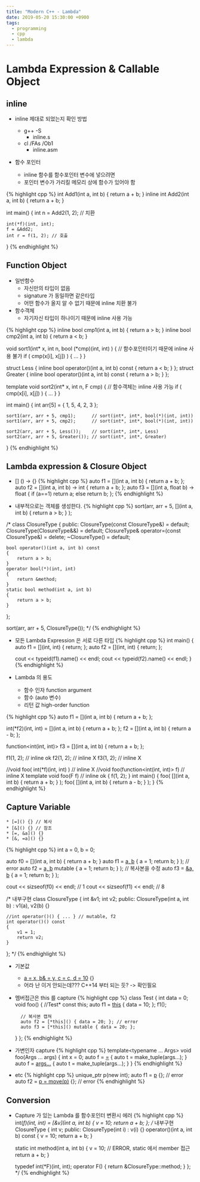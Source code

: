 ```yaml
---
title: "Modern C++ - Lambda"
date: 2019-05-20 15:30:00 +0900
tags:
  - programming
  - cpp
  - lambda
---
```


Lambda Expression & Callable Object
===

inline
---
* inline 제대로 되었는지 확인 방법
	* g++ -S
		* inline.s
	* cl /FAs /Ob1
		* inline.asm

* 함수 포인터
	* inline 함수를 함수포인터 변수에 넣으려면
	* 포인터 변수가 가리킬 메모리 상에 함수가 있어야 함

{% highlight cpp %}
       int Add1(int a, int b) { return a + b; }
inline int Add2(int a, int b) { return a + b; }

int main()
{
    int n = Add2(1, 2); // 치환

    int(*f)(int, int);
    f = &Add2;
    int r = f(1, 2); // 호출
}
{% endhighlight %}


Function Object
---

* 일반함수
	* 자신만의 타입이 없음
	* signature 가 동일하면 같은타입
	* 어떤 함수가 올지 알 수 없기 때문에 inline 치환 불가
* 함수객체
	* 자기자신 타입이 하나이기 때문에 inline 사용 가능

{% highlight cpp %}
inline bool cmp1(int a, int b) { return a > b; }
inline bool cmp2(int a, int b) { return a < b; }

void sort1(int* x, int n, bool (*cmp)(int, int) )
{
	// 함수포인터이기 때문에 inline 사용 불가
	if ( cmp(x[i], x[j]) )
	{
		...
	}
}

struct Less
{
    inline bool operator()(int a, int b) const { return a < b; }
};
struct Greater
{
    inline bool operator()(int a, int b) const { return a > b; }
};

template<typename F>
void sort2(int* x, int n, F cmp)
{
	// 함수객체는 inline 사용 가능
	if ( cmp(x[i], x[j]) )
	{
		...
	}
}

int main()
{
	int arr[5] = { 1, 5, 4, 2, 3 };

	sort1(arr, arr + 5, cmp1);		// sort(int*, int*, bool(*)(int, int))
	sort1(arr, arr + 5, cmp2);		// sort(int*, int*, bool(*)(int, int))

	sort2(arr, arr + 5, Less());	// sort(int*, int*, Less)
	sort2(arr, arr + 5, Greater());	// sort(int*, int*, Greater)
}
{% endhighlight %}




Lambda expression & Closure Object
---

* [] () -> {}
{% highlight cpp %}
auto f1 = [](int a, int b) { return a + b; };
auto f2 = [](int a, int b) -> int { return a + b; };
auto f3 = [](int a, float b) -> float {
				if (a==1)
					return a;
				else
					return b;
            };
{% endhighlight %}

* 내부적으로는 객체를 생성한다.
{% highlight cpp %}
sort(arr, arr + 5, [](int a, int b) { return a > b; } );

/*
class ClosureType
{
public:
	ClosureType(const ClosureType&) = default;
	ClosureType(ClosureType&&) = default;
	ClosureType& operator=(const ClosureType&) = delete;
	~ClosureType() = default;

	bool operator()(int a, int b) const
	{
		return a > b;
	}
	operator bool(*)(int, int)
	{
		return &method;
	}
	static bool method(int a, int b)
	{
		return a > b;
	}
};

sort(arr, arr + 5, ClosureType());
*/
{% endhighlight %}

* 모든 Lambda Expression 은 서로 다른 타입
{% highlight cpp %}
int main()
{
	auto f1 = [](int, int) { return; };
	auto f2 = [](int, int) { return; };

	cout << typeid(f1).name() << endl;
	cout << typeid(f2).name() << endl;
}
{% endhighlight %}

* Lambda 의 용도
	* 함수 인자 function argument
	* 함수 (auto 변수)
	* 리턴 값 high-order function

{% highlight cpp %}
auto f1 = [](int a, int b) { return a + b; };

int(*f2)(int, int)
   = [](int a, int b) { return a + b; };
f2 = [](int a, int b) { return a - b; };

function<int(int, int)> f3 =
    [](int a, int b) { return a + b; };

f1(1, 2); // inline ok
f2(1, 2); // inline X
f3(1, 2); // inline X

//void foo( int(*f)(int, int) )       // inline X
//void foo(function<int(int, int)> f) // inline X
template<typename F> void foo(F f)    // inline ok
{
    f(1, 2);
}
int main()
{
    foo( [](int a, int b) { return a + b; } );
    foo( [](int a, int b) { return a - b; } );
}
{% endhighlight %}


Capture Variable
---
	* [=]() {} // 복사
	* [&]() {} // 참조
	* [=, &a]() {}
	* [&, =a]() {}

{% highlight cpp %}
int a = 0, b = 0;

auto f0 = [](int a, int b) { return a + b; }
auto f1 = [a, b]()         { a = 1; return b; } ); // error
auto f2 = [a, b]() mutable { a = 1; return b; } ); // 복사본을 수정
auto f3 = [&a, b]()        { a = 1; return b; } );

cout << sizseof(f0) << endl; // 1
cout << sizseof(f1) << endl; // 8

/* 내부구현
class ClosureType
{
    int &v1;
    int v2;
public:
    ClosureType(int a, int b) : v1(a), v2(b) {}

    //int operator()() { ... } // mutable, f2
    int operator()() const
    {
        v1 = 1;
        return v2;
    }
};
*/
{% endhighlight %}


* 기본값
	* [a = x, b& = y, c = c, d = 10]() {}
	* 어라 난 이거 안되는데??? C++14 부터 되는 듯? -> 확인필요

* 멤버접근은 this 를 capture
{% highlight cpp %}
class Test
{
	int data = 0;
	void foo()
	{
		//Test* const this;
		auto f1 = [this]() { data = 10; };
		f1();

		// 복사본 캡쳐
		auto f2 = [*this]() { data = 20; }; // error
		auto f3 = [*this]() mutable { data = 20; };
    }
};
{% endhighlight %}

* 가변인자 capture
{% highlight cpp %}
template<typename ... Args> void foo(Args ... args)
{
    int x = 0;
    auto f = [=]()       { auto t = make_tuple(args...); }
    auto f = [args...]() { auto t = make_tuple(args...); }
}
{% endhighlight %}

* etc
{% highlight cpp %}
unique_ptr<int> p(new int);
auto f1 = [p]() {}; // error
auto f2 = [p = move(p)]() {}; // error
{% endhighlight %}


Conversion
---

* Capture 가 있는 Lambda 를 함수포인터 변환시 에러
{% highlight cpp %}
int(*f)(int, int) = [&v](int a, int b)
					{
						v = 10;
						return a + b;
					};
/* 내부구현
ClosureType
{
	int v;
public:
	ClosureType(int i) : v(i) {}
	operator()(int a, int b) const
	{
		v = 10;
		return a + b;
	}

	static int method(int a, int b)
	{
		v = 10; // ERROR, static 에서 member 접근
		return a + b;
	}

	typedef int(*F)(int, int);
	operator F()
	{
		return &ClosureType::method;
	}
};
*/
{% endhighlight %}
